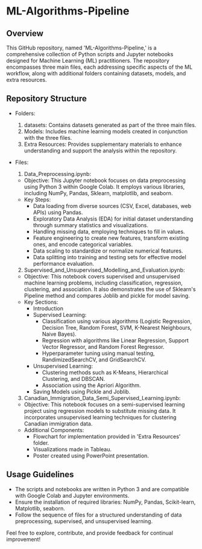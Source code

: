 # ML-Algorithms-Pipeline

## Overview
This GitHub repository, named 'ML-Algorithms-Pipeline,' is a comprehensive collection of Python scripts and Jupyter notebooks designed for Machine Learning (ML) practitioners. The repository encompasses three main files, each addressing specific aspects of the ML workflow, along with additional folders containing datasets, models, and extra resources.

## Repository Structure
* Folders:

  1. datasets: Contains datasets generated as part of the three main files.
  2. Models: Includes machine learning models created in conjunction with the three files.
  3. Extra Resources: Provides supplementary materials to enhance understanding and support the analysis within the repository.

* Files:

  1. Data_Preprocessing.ipynb:
  
    * Objective: This Jupyter notebook focuses on data preprocessing using Python 3 within Google Colab. It employs various libraries, including NumPy, Pandas, Sklearn, matplotlib, and seaborn.
    * Key Steps:
      * Data loading from diverse sources (CSV, Excel, databases, web APIs) using Pandas.
      * Exploratory Data Analysis (EDA) for initial dataset understanding through summary statistics and visualizations.
      * Handling missing data, employing techniques to fill in values.
      * Feature engineering to create new features, transform existing ones, and encode categorical variables.
      * Data scaling to standardize or normalize numerical features.
      * Data splitting into training and testing sets for effective model performance evaluation.
     

  2. Supervised_and_Unsupervised_Modelling_and_Evaluation.ipynb:
  
    * Objective: This notebook covers supervised and unsupervised machine learning problems, including classification, regression, clustering, and association. It also demonstrates the use of Sklearn's Pipeline method and compares Joblib and pickle for model saving.
    * Key Sections:
      * Introduction
      * Supervised Learning:
        * Classification using various algorithms (Logistic Regression, Decision Tree, Random Forest, SVM, K-Nearest Neighbours, Naive Bayes).
        * Regression with algorithms like Linear Regression, Support Vector Regressor, and Random Forest Regressor.
        * Hyperparameter tuning using manual testing, RandimizedSearchCV, and GridSearchCV.
      * Unsupervised Learning:
        * Clustering methods such as K-Means, Hierarchical Clustering, and DBSCAN.
        * Association using the Apriori Algorithm.
      * Saving Models using Pickle and Joblib.
     
    
  3. Canadian_Immigration_Data_Semi_Supervised_Learning.ipynb:
  
    * Objective: This notebook focuses on a semi-supervised learning project using regression models to substitute missing data. It incorporates unsupervised learning techniques for clustering Canadian immigration data.
    * Additional Components:
      * Flowchart for implementation provided in 'Extra Resources' folder.
      * Visualizations made in Tableau.
      * Poster created using PowerPoint presentation.
## Usage Guidelines
  * The scripts and notebooks are written in Python 3 and are compatible with Google Colab and Jupyter environments.
  * Ensure the installation of required libraries: NumPy, Pandas, Scikit-learn, Matplotlib, seaborn.
  * Follow the sequence of files for a structured understanding of data preprocessing, supervised, and unsupervised learning.


Feel free to explore, contribute, and provide feedback for continual improvement!
